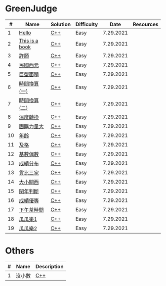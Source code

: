 # GreenJudge


| # | Name | Solution | Difficulty | Date | Resources |
| --- | --- | --- | --- | --- | --- |
| 1 | [Hello](http://www.tcgs.tc.edu.tw:1218/ShowProblem?problemid=a001) | [C++](https://github.com/VERITASSSSSSS/GreenJudge/blob/master/1Hello.cpp) | Easy | 7.29.2021 | |
| 2 | [This is a book](http://www.tcgs.tc.edu.tw:1218/ShowProblem?problemid=a002) | [C++](https://github.com/VERITASSSSSSS/GreenJudge/blob/master/2book.cpp) | Easy |  7.29.2021 | |
| 3 | [許願](http://www.tcgs.tc.edu.tw:1218/ShowProblem?problemid=a003) | [C++](https://github.com/VERITASSSSSSS/GreenJudge/blob/master/3wish.cpp) | Easy |  7.29.2021 | |
| 4 | [民國西元](http://www.tcgs.tc.edu.tw:1218/ShowProblem?problemid=a004) | [C++]() | Easy |  7.29.2021 | |
| 5 | [巨型面積](https://github.com/VERITASSSSSSS/GreenJudge/blob/master/5shape.cpp) | [C++](https://github.com/VERITASSSSSSS/GreenJudge/blob/master/5shape.cpp) | Easy |  7.29.2021 | |
| 6 | [	時間換算(一)](http://www.tcgs.tc.edu.tw:1218/ShowProblem?problemid=a006) | [C++](https://github.com/VERITASSSSSSS/GreenJudge/blob/master/6timeconvert.cpp) | Easy |  7.29.2021 | |
| 7 | [	時間換算(二)]() | [C++](https://github.com/VERITASSSSSSS/GreenJudge/blob/master/7timeconvert2.cpp) | Easy |  7.29.2021 | |
| 8 | [溫度轉換]() | [C++](https://github.com/VERITASSSSSSS/GreenJudge/blob/master/8temp.cpp) | Easy |  7.29.2021 | |
| 9 | [團購力量大]() | [C++](https://github.com/VERITASSSSSSS/GreenJudge/blob/master/9shopping.cpp) | Easy |  7.29.2021 | |
| 10 | [年齡]() | [C++](https://github.com/VERITASSSSSSS/GreenJudge/blob/master/10age.cpp) | Easy |  7.29.2021 | |
| 11 | [及格]() | [C++](https://github.com/VERITASSSSSSS/GreenJudge/blob/master/11pass.cpp) | Easy |  7.29.2021 | |
| 12 | [基數偶數]() | [C++](https://github.com/VERITASSSSSSS/GreenJudge/blob/master/12evenodd.cpp) | Easy |  7.29.2021 | |
| 13 | [成績分布]() | [C++](https://github.com/VERITASSSSSSS/GreenJudge/blob/master/13score.cpp) | Easy |  7.29.2021 | |
| 13 | [貨比三家]() | [C++](https://github.com/VERITASSSSSSS/GreenJudge/blob/master/14threeitmes.cpp) | Easy |  7.29.2021 | |
| 14 | [大小關西]() | [C++](https://github.com/VERITASSSSSSS/GreenJudge/blob/master/15bigsmall.cpp) | Easy |  7.29.2021 | |
| 15 | [閏年判斷]() | [C++](https://github.com/VERITASSSSSSS/GreenJudge/blob/master/16.cpp) | Easy |  7.29.2021 | |
| 16 | [成績優等]() | [C++](https://github.com/VERITASSSSSSS/GreenJudge/blob/master/17score.cpp) | Easy |  7.29.2021 | |
| 17 | [下午茶時間]() | [C++](https://github.com/VERITASSSSSSS/GreenJudge/blob/master/18teatime.cpp) | Easy |  7.29.2021 | |
| 18 | [瓜瓜樂1]() | [C++](https://github.com/VERITASSSSSSS/GreenJudge/blob/master/19lottery1.cpp) | Easy |  7.29.2021 | |
| 19 | [瓜瓜樂2]() | [C++](https://github.com/VERITASSSSSSS/GreenJudge/blob/master/20lottery2.cpp) | Easy |  7.29.2021 | |

# Others
| # | Name | Description |
| --- | --- | --- | 
| 1 |沒小數|[C++](https://github.com/VERITASSSSSSS/GreenJudge/commit/6adaad5b0e3e0d21c58839b52f3856a8827aaeb0) | 
